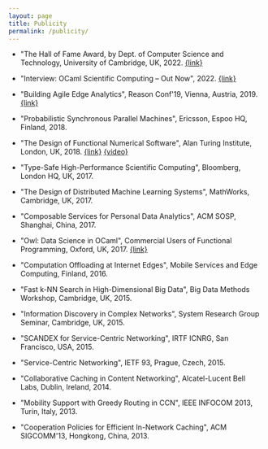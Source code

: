 ```yaml
---
layout: page
title: Publicity
permalink: /publicity/
---
```


- "The Hall of Fame Award, by Dept. of Computer Science and Technology, University of Cambridge, UK, 2022. [{link}](https://www.cst.cam.ac.uk/news/presenting-hall-fame-awards)

- "Interview: OCaml Scientific Computing – Out Now", 2022. [{link}](https://ikva.ai/ocaml-scientific-computing-out-now/)

- "Building Agile Edge Analytics", Reason Conf'19, Vienna, Austria, 2019. [{link}](https://www.reason-conf.com/workshops/)

- "Probabilistic Synchronous Parallel Machines", Ericsson, Espoo HQ, Finland, 2018.

- "The Design of Functional Numerical Software", Alan Turing Institute, London, UK, 2018. [{link}](https://www.turing.ac.uk/events/design-functional-numerical-software/) [{video}](https://youtu.be/EbETMvEgvHE)

- "Type-Safe High-Performance Scientific Computing", Bloomberg, London HQ, UK, 2017.

- "The Design of Distributed Machine Learning Systems", MathWorks, Cambridge, UK, 2017.

- "Composable Services for Personal Data Analytics", ACM SOSP, Shanghai, China, 2017.

- "Owl: Data Science in OCaml", Commercial Users of Functional Programming, Oxford, UK, 2017. [{link}](http://cufp.org/2017/c7-liang-wang-own-data-science-in-ocaml.html)

- "Computation Offloading at Internet Edges", Mobile Services and Edge Computing, Finland, 2016.

- "Fast k-NN Search in High-Dimensional Big Data", Big Data Methods Workshop, Cambridge, UK, 2015.

- "Information Discovery in Complex Networks", System Research Group Seminar, Cambridge, UK, 2015.

- "SCANDEX for Service-Centric Networking", IRTF ICNRG, San Francisco, USA, 2015.

- "Service-Centric Networking", IETF 93, Prague, Czech, 2015.

- "Collaborative Caching in Content Networking", Alcatel-Lucent Bell Labs, Dublin, Ireland, 2014.

- "Mobility Support with Greedy Routing in CCN", IEEE INFOCOM 2013, Turin, Italy, 2013.

- "Cooperation Policies for Efficient In-Network Caching", ACM SIGCOMM'13, Hongkong, China, 2013.
